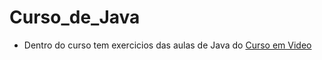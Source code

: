 # Curso_de_Java
* Dentro do curso tem exercicios das aulas de Java do [Curso em Video](https://www.cursoemvideo.com/)
